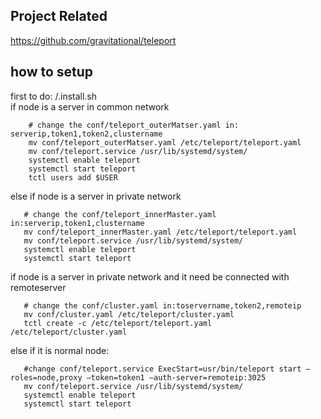 ## Project Related
https://github.com/gravitational/teleport

## how to setup
first to do: /.install.sh   
if node is  a server in common network
````
    # change the conf/teleport_outerMatser.yaml in:  serverip,token1,token2,clustername   
    mv conf/teleport_outerMatser.yaml /etc/teleport/teleport.yaml   
    mv conf/teleport.service /usr/lib/systemd/system/   
    systemctl enable teleport
    systemctl start teleport   
    tctl users add $USER
 ````
 else if node is a server in private network
 ````
    # change the conf/teleport_innerMaster.yaml in:serverip,token1,clustername   
    mv conf/teleport_innerMaster.yaml /etc/teleport/teleport.yaml  
    mv conf/teleport.service /usr/lib/systemd/system/   
    systemctl enable teleport
    systemctl start teleport   
 ````
if node is a server in private network and it need be connected with remoteserver 
 ```` 
    # change the conf/cluster.yaml in:toservername,token2,remoteip   
    mv conf/cluster.yaml /etc/teleport/cluster.yaml  
    tctl create -c /etc/teleport/teleport.yaml /etc/teleport/cluster.yaml  
 ````
  else if it is normal node:   
 ````
    #change conf/teleport.service ExecStart=usr/bin/teleport start —roles=node,proxy —token=token1 —auth-server=remoteip:3025
    mv conf/teleport.service /usr/lib/systemd/system/  
    systemctl enable teleport
    systemctl start teleport    
 ````